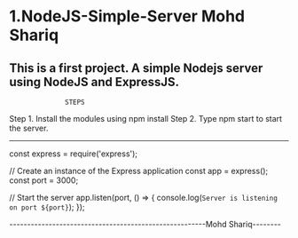# 1.NodeJS-Simple-Server                                       Mohd Shariq

This is a first project. A simple Nodejs server using NodeJS and ExpressJS.
---------------------------------------------------------------------------
                  STEPS
Step 1. Install the modules using npm install
Step 2. Type npm start to start the server.

---------------------------------------------------------------------------

const express = require('express');

// Create an instance of the Express application
const app = express();
const port = 3000;

// Start the server
app.listen(port, () => {
  console.log(`Server is listening on port ${port}`);
});

-------------------------------------------------------Mohd Shariq--------
